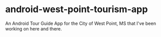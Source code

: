 # android-west-point-tourism-app
An Android Tour Guide App for the City of West Point, MS that I've been working on here and there.

